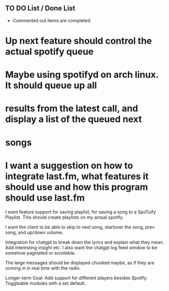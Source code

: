 ## TO DO List / Done List

- Commented out items are completed:

# Up next feature should control the actual spotify queue

# Maybe using spotifyd on arch linux. It should queue up all

# results from the latest call, and display a list of the queued next

# songs

# I want a suggestion on how to integrate last.fm, what features it should use and how this program should use last.fm

I want feature support for saving playlist, for saving a song to a SpoTuify Playlist. This should create playlists on my actual spotify.

I want the client to be able to skip to next song, startover the song, prev song, and up/down volume.

Integration for chatgpt to break down the lyrics and explain what they mean. Add interesting insight etc. I also want the chatgpt log feed window to be somehow paginated or scrollable.

The large messages should be displayed chunked maybe, as if they are ocming in in real time with the radio.

Longer-term Goal: Add support for different players besides Spotify. Toggleable modules with a set default.
